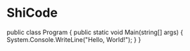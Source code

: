 # ShiCode
public class Program
{
    public static void Main(string[] args)
    {
        System.Console.WriteLine("Hello, World!");
    }
}
